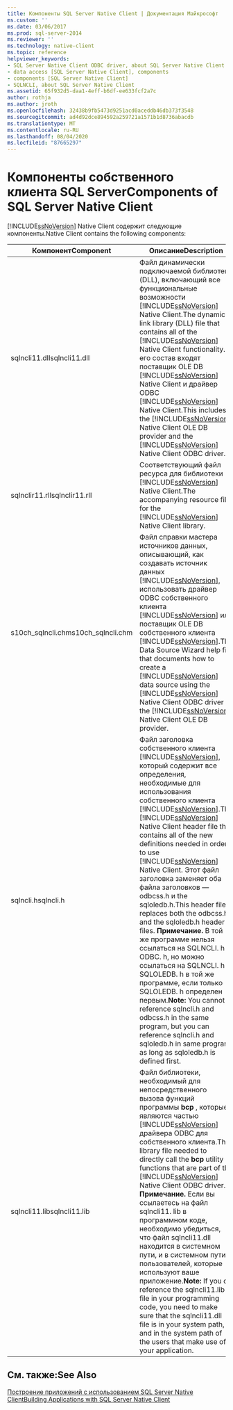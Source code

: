 ```yaml
---
title: Компоненты SQL Server Native Client | Документация Майкрософт
ms.custom: ''
ms.date: 03/06/2017
ms.prod: sql-server-2014
ms.reviewer: ''
ms.technology: native-client
ms.topic: reference
helpviewer_keywords:
- SQL Server Native Client ODBC driver, about SQL Server Native Client ODBC driver
- data access [SQL Server Native Client], components
- components [SQL Server Native Client]
- SQLNCLI, about SQL Server Native Client
ms.assetid: 65f932d5-daa1-4eff-b6df-ee633fcf2a7c
author: rothja
ms.author: jroth
ms.openlocfilehash: 32438b9fb5473d9251acd0aceddb46db373f3548
ms.sourcegitcommit: ad4d92dce894592a259721a1571b1d8736abacdb
ms.translationtype: MT
ms.contentlocale: ru-RU
ms.lasthandoff: 08/04/2020
ms.locfileid: "87665297"
---
```

# <a name="components-of-sql-server-native-client"></a><span data-ttu-id="dde93-102">Компоненты собственного клиента SQL Server</span><span class="sxs-lookup"><span data-stu-id="dde93-102">Components of SQL Server Native Client</span></span>
  [!INCLUDE[ssNoVersion](../../../includes/ssnoversion-md.md)] <span data-ttu-id="dde93-103">Native Client содержит следующие компоненты.</span><span class="sxs-lookup"><span data-stu-id="dde93-103">Native Client contains the following components:</span></span>  
  
|<span data-ttu-id="dde93-104">Компонент</span><span class="sxs-lookup"><span data-stu-id="dde93-104">Component</span></span>|<span data-ttu-id="dde93-105">Описание</span><span class="sxs-lookup"><span data-stu-id="dde93-105">Description</span></span>|  
|---------------|-----------------|  
|<span data-ttu-id="dde93-106">sqlncli11.dll</span><span class="sxs-lookup"><span data-stu-id="dde93-106">sqlncli11.dll</span></span>|<span data-ttu-id="dde93-107">Файл динамически подключаемой библиотеки (DLL), включающий все функциональные возможности [!INCLUDE[ssNoVersion](../../../includes/ssnoversion-md.md)] Native Client.</span><span class="sxs-lookup"><span data-stu-id="dde93-107">The dynamic-link library (DLL) file that contains all of the [!INCLUDE[ssNoVersion](../../../includes/ssnoversion-md.md)] Native Client functionality.</span></span> <span data-ttu-id="dde93-108">В его состав входят поставщик OLE DB [!INCLUDE[ssNoVersion](../../../includes/ssnoversion-md.md)] Native Client и драйвер ODBC [!INCLUDE[ssNoVersion](../../../includes/ssnoversion-md.md)] Native Client.</span><span class="sxs-lookup"><span data-stu-id="dde93-108">This includes the [!INCLUDE[ssNoVersion](../../../includes/ssnoversion-md.md)] Native Client OLE DB provider and the [!INCLUDE[ssNoVersion](../../../includes/ssnoversion-md.md)] Native Client ODBC driver.</span></span>|  
|<span data-ttu-id="dde93-109">sqlnclir11.rll</span><span class="sxs-lookup"><span data-stu-id="dde93-109">sqlnclir11.rll</span></span>|<span data-ttu-id="dde93-110">Соответствующий файл ресурса для библиотеки [!INCLUDE[ssNoVersion](../../../includes/ssnoversion-md.md)] Native Client.</span><span class="sxs-lookup"><span data-stu-id="dde93-110">The accompanying resource file for the [!INCLUDE[ssNoVersion](../../../includes/ssnoversion-md.md)] Native Client library.</span></span>|  
|<span data-ttu-id="dde93-111">s10ch_sqlncli.chm</span><span class="sxs-lookup"><span data-stu-id="dde93-111">s10ch_sqlncli.chm</span></span>|<span data-ttu-id="dde93-112">Файл справки мастера источников данных, описывающий, как создавать источник данных [!INCLUDE[ssNoVersion](../../../includes/ssnoversion-md.md)], использовать драйвер ODBC собственного клиента [!INCLUDE[ssNoVersion](../../../includes/ssnoversion-md.md)] или поставщик OLE DB собственного клиента [!INCLUDE[ssNoVersion](../../../includes/ssnoversion-md.md)].</span><span class="sxs-lookup"><span data-stu-id="dde93-112">The Data Source Wizard help file that documents how to create a [!INCLUDE[ssNoVersion](../../../includes/ssnoversion-md.md)] data source using the [!INCLUDE[ssNoVersion](../../../includes/ssnoversion-md.md)] Native Client ODBC driver or the [!INCLUDE[ssNoVersion](../../../includes/ssnoversion-md.md)] Native Client OLE DB provider.</span></span>|  
|<span data-ttu-id="dde93-113">sqlncli.h</span><span class="sxs-lookup"><span data-stu-id="dde93-113">sqlncli.h</span></span>|<span data-ttu-id="dde93-114">Файл заголовка собственного клиента [!INCLUDE[ssNoVersion](../../../includes/ssnoversion-md.md)], который содержит все определения, необходимые для использования собственного клиента [!INCLUDE[ssNoVersion](../../../includes/ssnoversion-md.md)].</span><span class="sxs-lookup"><span data-stu-id="dde93-114">The [!INCLUDE[ssNoVersion](../../../includes/ssnoversion-md.md)] Native Client header file that contains all of the new definitions needed in order to use [!INCLUDE[ssNoVersion](../../../includes/ssnoversion-md.md)] Native Client.</span></span> <span data-ttu-id="dde93-115">Этот файл заголовка заменяет оба файла заголовков — odbcss.h и the sqloledb.h.</span><span class="sxs-lookup"><span data-stu-id="dde93-115">This header file replaces both the odbcss.h and the sqloledb.h header files.</span></span> <span data-ttu-id="dde93-116">**Примечание.**  В той же программе нельзя ссылаться на SQLNCLI. h и ODBC. h, но можно ссылаться на SQLNCLI. h и SQLOLEDB. h в той же программе, если только SQLOLEDB. h определен первым.</span><span class="sxs-lookup"><span data-stu-id="dde93-116">**Note:**  You cannot reference sqlncli.h and odbcss.h in the same program, but you can reference sqlncli.h and sqloledb.h in same program as long as sqloledb.h is defined first.</span></span>|  
|<span data-ttu-id="dde93-117">sqlncli11.lib</span><span class="sxs-lookup"><span data-stu-id="dde93-117">sqlncli11.lib</span></span>|<span data-ttu-id="dde93-118">Файл библиотеки, необходимый для непосредственного вызова функций программы **bcp** , которые являются частью [!INCLUDE[ssNoVersion](../../../includes/ssnoversion-md.md)] драйвера ODBC для собственного клиента.</span><span class="sxs-lookup"><span data-stu-id="dde93-118">The library file needed to directly call the **bcp** utility functions that are part of the [!INCLUDE[ssNoVersion](../../../includes/ssnoversion-md.md)] Native Client ODBC driver.</span></span> <span data-ttu-id="dde93-119">**Примечание.**  Если вы ссылаетесь на файл sqlncli11. lib в программном коде, необходимо убедиться, что файл sqlncli11.dll находится в системном пути, и в системном пути пользователей, которые используют ваше приложение.</span><span class="sxs-lookup"><span data-stu-id="dde93-119">**Note:**  If you do reference the sqlncli11.lib file in your programming code, you need to make sure that the sqlncli11.dll file is in your system path, and in the system path of the users that make use of your application.</span></span>|  
  
## <a name="see-also"></a><span data-ttu-id="dde93-120">См. также:</span><span class="sxs-lookup"><span data-stu-id="dde93-120">See Also</span></span>  
 [<span data-ttu-id="dde93-121">Построение приложений с использованием SQL Server Native Client</span><span class="sxs-lookup"><span data-stu-id="dde93-121">Building Applications with SQL Server Native Client</span></span>](building-applications-with-sql-server-native-client.md)  
  
  
